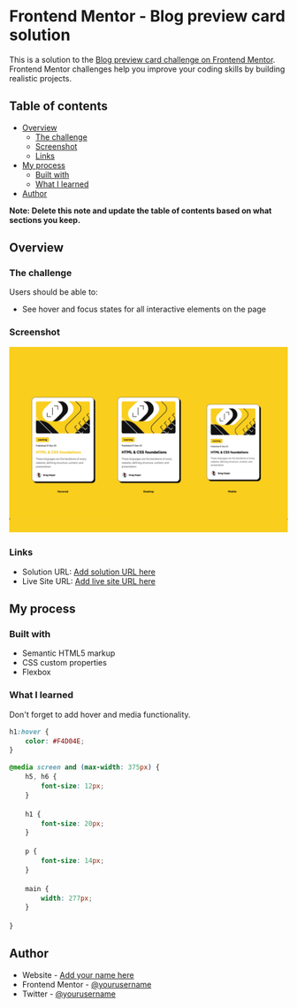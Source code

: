 # Frontend Mentor - Blog preview card solution

This is a solution to the [Blog preview card challenge on Frontend Mentor](https://www.frontendmentor.io/challenges/blog-preview-card-ckPaj01IcS). Frontend Mentor challenges help you improve your coding skills by building realistic projects. 

## Table of contents

- [Overview](#overview)
  - [The challenge](#the-challenge)
  - [Screenshot](#screenshot)
  - [Links](#links)
- [My process](#my-process)
  - [Built with](#built-with)
  - [What I learned](#what-i-learned)
- [Author](#author)

**Note: Delete this note and update the table of contents based on what sections you keep.**

## Overview

### The challenge

Users should be able to:

- See hover and focus states for all interactive elements on the page

### Screenshot

![](./screenshot.jpg)

### Links

- Solution URL: [Add solution URL here](https://github.com/nashrulmalik/fm02-blog-preview-card)
- Live Site URL: [Add live site URL here](https://nashrulmalik.github.io/fm02-blog-preview-card/)

## My process

### Built with

- Semantic HTML5 markup
- CSS custom properties
- Flexbox

### What I learned

Don't forget to add hover and media functionality.

```css
h1:hover {
    color: #F4D04E;
}
```

```css
@media screen and (max-width: 375px) {
    h5, h6 {
        font-size: 12px;
    }

    h1 {
        font-size: 20px;
    }

    p {
        font-size: 14px;
    }

    main {
        width: 277px;
    }
    
}
```

## Author

- Website - [Add your name here](https://nashrulmalik.com)
- Frontend Mentor - [@yourusername](https://www.frontendmentor.io/profile/nashrulmalik)
- Twitter - [@yourusername](https://www.twitter.com/nashrulmalik)